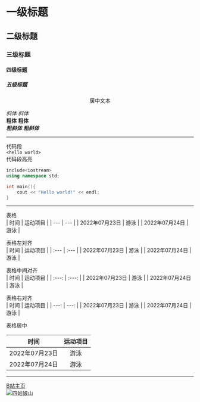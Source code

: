 # 一级标题
## 二级标题
### 三级标题
#### 四级标题
##### 五级标题
<p align="center">居中文本</p>

*斜体* _斜体_  
**粗体** __粗体__   
***粗斜体*** ___粗斜体___  
***
代码段  
`<hello world>`  
代码段高亮  
```c++
include<iostream>
using namespace std;

int main(){
    cout << "Hello world!" << endl;
}
```
***
表格  
| 时间 | 运动项目 |
| --- | --- |
| 2022年07月23日 | 游泳 |
| 2022年07月24日 | 游泳 | 

表格左对齐  
| 时间 | 运动项目 |
| :--- | :--- |
| 2022年07月23日 | 游泳 |
| 2022年07月24日 | 游泳 | 

表格中间对齐  
| 时间 | 运动项目 |
| :---: | :---: |
| 2022年07月23日 | 游泳 |
| 2022年07月24日 | 游泳 |  

表格右对齐    
| 时间 | 运动项目 |
| ---: | ---: |
| 2022年07月23日 | 游泳 |
| 2022年07月24日 | 游泳 |  

表格居中        
<div align="center">
    
| 时间 | 运动项目 |
| :---: | :---: |
| 2022年07月23日 | 游泳 |
| 2022年07月24日 | 游泳 |

 </div> 
 
***
[B站主页](https://space.bilibili.com/16543387)  
![四姑娘山](https://github.com/WillenChung/learning_temps/blob/master/%E5%9B%9B%E5%A7%91%E5%A8%98.JPG)  


